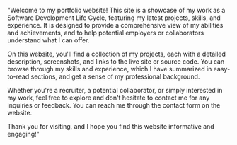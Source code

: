 "Welcome to my portfolio website! This site is a showcase of my work as a Software Development Life Cycle, featuring my latest projects, skills, and experience. It is designed to provide a comprehensive view of my abilities and achievements, and to help potential employers or collaborators understand what I can offer.

On this website, you'll find a collection of my projects, each with a detailed description, screenshots, and links to the live site or source code. You can browse through my skills and experience, which I have summarized in easy-to-read sections, and get a sense of my professional background.

Whether you're a recruiter, a potential collaborator, or simply interested in my work, feel free to explore and don't hesitate to contact me for any inquiries or feedback. You can reach me through the contact form on the website.

Thank you for visiting, and I hope you find this website informative and engaging!"
